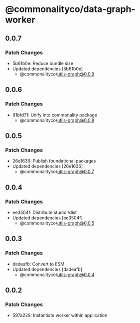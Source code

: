 # @commonalityco/data-graph-worker

## 0.0.7

### Patch Changes

- 5b61b0e: Reduce bundle size
- Updated dependencies [5b61b0e]
  - @commonalityco/utils-graph@0.0.9

## 0.0.6

### Patch Changes

- 91bfd71: Unify into commonality package
  - @commonalityco/utils-graph@0.0.8

## 0.0.5

### Patch Changes

- 26e1636: Publish foundational packages
- Updated dependencies [26e1636]
  - @commonalityco/utils-graph@0.0.7

## 0.0.4

### Patch Changes

- ee3504f: Distribute studio /dist
- Updated dependencies [ee3504f]
  - @commonalityco/utils-graph@0.0.5

## 0.0.3

### Patch Changes

- dadeafb: Convert to ESM
- Updated dependencies [dadeafb]
  - @commonalityco/utils-graph@0.0.4

## 0.0.2

### Patch Changes

- 597a229: Instantiate worker within application
